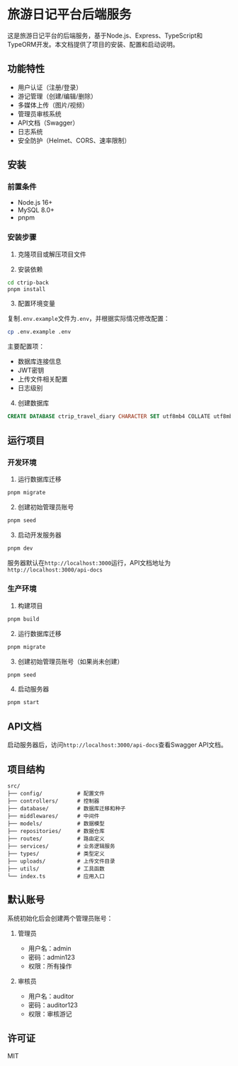 # 旅游日记平台后端服务

这是旅游日记平台的后端服务，基于Node.js、Express、TypeScript和TypeORM开发。本文档提供了项目的安装、配置和启动说明。

## 功能特性

- 用户认证（注册/登录）
- 游记管理（创建/编辑/删除）
- 多媒体上传（图片/视频）
- 管理员审核系统
- API文档（Swagger）
- 日志系统
- 安全防护（Helmet、CORS、速率限制）

## 安装

### 前置条件

- Node.js 16+
- MySQL 8.0+
- pnpm

### 安装步骤

1. 克隆项目或解压项目文件

2. 安装依赖

```bash
cd ctrip-back
pnpm install
```

3. 配置环境变量

复制`.env.example`文件为`.env`，并根据实际情况修改配置：

```bash
cp .env.example .env
```

主要配置项：

- 数据库连接信息
- JWT密钥
- 上传文件相关配置
- 日志级别

4. 创建数据库

```sql
CREATE DATABASE ctrip_travel_diary CHARACTER SET utf8mb4 COLLATE utf8mb4_unicode_ci;
```

## 运行项目

### 开发环境

1. 运行数据库迁移

```bash
pnpm migrate
```

2. 创建初始管理员账号

```bash
pnpm seed
```

3. 启动开发服务器

```bash
pnpm dev
```

服务器默认在`http://localhost:3000`运行，API文档地址为`http://localhost:3000/api-docs`

### 生产环境

1. 构建项目

```bash
pnpm build
```

2. 运行数据库迁移

```bash
pnpm migrate
```

3. 创建初始管理员账号（如果尚未创建）

```bash
pnpm seed
```

4. 启动服务器

```bash
pnpm start
```

## API文档

启动服务器后，访问`http://localhost:3000/api-docs`查看Swagger API文档。

## 项目结构

```
src/
├── config/           # 配置文件
├── controllers/      # 控制器
├── database/         # 数据库迁移和种子
├── middlewares/      # 中间件
├── models/           # 数据模型
├── repositories/     # 数据仓库
├── routes/           # 路由定义
├── services/         # 业务逻辑服务
├── types/            # 类型定义
├── uploads/          # 上传文件目录
├── utils/            # 工具函数
└── index.ts          # 应用入口
```

## 默认账号

系统初始化后会创建两个管理员账号：

1. 管理员
   - 用户名：admin
   - 密码：admin123
   - 权限：所有操作

2. 审核员
   - 用户名：auditor
   - 密码：auditor123
   - 权限：审核游记

## 许可证

MIT
